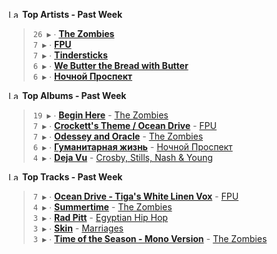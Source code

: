 <!--START_LASTFM_ARTISTS:{"period": "7day", "rows": 5}-->
<a href="https://last.fm" target="_blank"><img src="https://user-images.githubusercontent.com/17434202/215290617-e793598d-d7c9-428f-9975-156db1ba89cc.svg" alt="Last.fm Logo" width="18" height="13"/></a> **Top Artists - Past Week**

> `26 ▶️` ∙ **[The Zombies](https://www.last.fm/music/The+Zombies)**<br/>
> `7 ▶️` ∙ **[FPU](https://www.last.fm/music/FPU)**<br/>
> `7 ▶️` ∙ **[Tindersticks](https://www.last.fm/music/Tindersticks)**<br/>
> `6 ▶️` ∙ **[We Butter the Bread with Butter](https://www.last.fm/music/We+Butter+the+Bread+with+Butter)**<br/>
> `6 ▶️` ∙ **[Ночной Проспект](https://www.last.fm/music/%D0%9D%D0%BE%D1%87%D0%BD%D0%BE%D0%B9+%D0%9F%D1%80%D0%BE%D1%81%D0%BF%D0%B5%D0%BA%D1%82)**<br/>
<!--END_LASTFM_ARTISTS-->

<!--START_LASTFM_ALBUMS:{"period": "7day", "rows": 5}-->
<a href="https://last.fm" target="_blank"><img src="https://user-images.githubusercontent.com/17434202/215290617-e793598d-d7c9-428f-9975-156db1ba89cc.svg" alt="Last.fm Logo" width="18" height="13"/></a> **Top Albums - Past Week**

> `19 ▶️` ∙ **[Begin Here](https://www.last.fm/music/The+Zombies/Begin+Here)** - [The Zombies](https://www.last.fm/music/The+Zombies)<br/>
> `7 ▶️` ∙ **[Crockett's Theme / Ocean Drive](https://www.last.fm/music/FPU/Crockett%27s+Theme+%2F+Ocean+Drive)** - [FPU](https://www.last.fm/music/FPU)<br/>
> `7 ▶️` ∙ **[Odessey and Oracle](https://www.last.fm/music/The+Zombies/Odessey+and+Oracle)** - [The Zombies](https://www.last.fm/music/The+Zombies)<br/>
> `6 ▶️` ∙ **[Гуманитарная жизнь](https://www.last.fm/music/%D0%9D%D0%BE%D1%87%D0%BD%D0%BE%D0%B9+%D0%9F%D1%80%D0%BE%D1%81%D0%BF%D0%B5%D0%BA%D1%82/%D0%93%D1%83%D0%BC%D0%B0%D0%BD%D0%B8%D1%82%D0%B0%D1%80%D0%BD%D0%B0%D1%8F+%D0%B6%D0%B8%D0%B7%D0%BD%D1%8C)** - [Ночной Проспект](https://www.last.fm/music/%D0%9D%D0%BE%D1%87%D0%BD%D0%BE%D0%B9+%D0%9F%D1%80%D0%BE%D1%81%D0%BF%D0%B5%D0%BA%D1%82)<br/>
> `4 ▶️` ∙ **[Deja Vu](https://www.last.fm/music/Crosby,+Stills,+Nash+&+Young/Deja+Vu)** - [Crosby, Stills, Nash & Young](https://www.last.fm/music/Crosby,+Stills,+Nash+&+Young)<br/>
<!--END_LASTFM_ALBUMS-->

<!--START_LASTFM_TRACKS:{"period": "7day", "rows": 5}-->
<a href="https://last.fm" target="_blank"><img src="https://user-images.githubusercontent.com/17434202/215290617-e793598d-d7c9-428f-9975-156db1ba89cc.svg" alt="Last.fm Logo" width="18" height="13"/></a> **Top Tracks - Past Week**

> `7 ▶️` ∙ **[Ocean Drive - Tiga's White Linen Vox](https://www.last.fm/music/FPU/_/Ocean+Drive+-+Tiga%27s+White+Linen+Vox)** - [FPU](https://www.last.fm/music/FPU)<br/>
> `4 ▶️` ∙ **[Summertime](https://www.last.fm/music/The+Zombies/_/Summertime)** - [The Zombies](https://www.last.fm/music/The+Zombies)<br/>
> `3 ▶️` ∙ **[Rad Pitt](https://www.last.fm/music/Egyptian+Hip+Hop/_/Rad+Pitt)** - [Egyptian Hip Hop](https://www.last.fm/music/Egyptian+Hip+Hop)<br/>
> `3 ▶️` ∙ **[Skin](https://www.last.fm/music/Marriages/_/Skin)** - [Marriages](https://www.last.fm/music/Marriages)<br/>
> `3 ▶️` ∙ **[Time of the Season - Mono Version](https://www.last.fm/music/The+Zombies/_/Time+of+the+Season+-+Mono+Version)** - [The Zombies](https://www.last.fm/music/The+Zombies)<br/>
<!--END_LASTFM_TRACKS-->